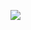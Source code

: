 [![](https://media.discordapp.net/attachments/958517294047301734/975598534244073512/unknown.png)](https://ollie.fund)
